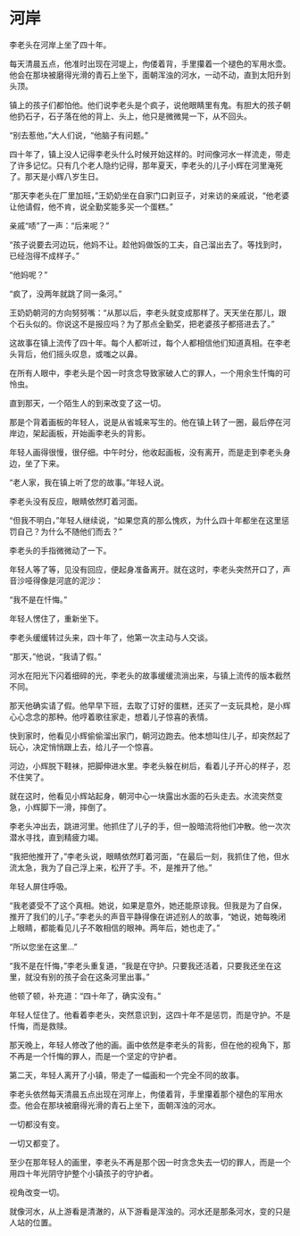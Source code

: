 # 河岸

李老头在河岸上坐了四十年。

每天清晨五点，他准时出现在河堤上，佝偻着背，手里攥着一个褪色的军用水壶。他会在那块被磨得光滑的青石上坐下，面朝浑浊的河水，一动不动，直到太阳升到头顶。

镇上的孩子们都怕他。他们说李老头是个疯子，说他眼睛里有鬼。有胆大的孩子朝他扔石子，石子落在他的背上、头上，他只是微微晃一下，从不回头。

“别去惹他，”大人们说，“他脑子有问题。”

四十年了，镇上没人记得李老头什么时候开始这样的。时间像河水一样流走，带走了许多记忆。只有几个老人隐约记得，那年夏天，李老头的儿子小辉在河里淹死了。那天是小辉八岁生日。

“那天李老头在厂里加班，”王奶奶坐在自家门口剥豆子，对来访的亲戚说，“他老婆让他请假，他不肯，说全勤奖能多买一个蛋糕。”

亲戚“啧”了一声：“后来呢？”

“孩子说要去河边玩，他妈不让。趁他妈做饭的工夫，自己溜出去了。等找到时，已经泡得不成样子。”

“他妈呢？”

“疯了，没两年就跳了同一条河。”

王奶奶朝河的方向努努嘴：“从那以后，李老头就变成那样了。天天坐在那儿，跟个石头似的。你说这不是报应吗？为了那点全勤奖，把老婆孩子都搭进去了。”

这故事在镇上流传了四十年。每个人都听过，每个人都相信他们知道真相。在李老头背后，他们摇头叹息，或嗤之以鼻。

在所有人眼中，李老头是个因一时贪念导致家破人亡的罪人，一个用余生忏悔的可怜虫。

直到那天，一个陌生人的到来改变了这一切。

那是个背着画板的年轻人，说是从省城来写生的。他在镇上转了一圈，最后停在河岸边，架起画板，开始画李老头的背影。

年轻人画得很慢，很仔细。中午时分，他收起画板，没有离开，而是走到李老头身边，坐了下来。

“老人家，我在镇上听了您的故事。”年轻人说。

李老头没有反应，眼睛依然盯着河面。

“但我不明白，”年轻人继续说，“如果您真的那么愧疚，为什么四十年都坐在这里惩罚自己？为什么不随他们而去？”

李老头的手指微微动了一下。

年轻人等了等，见没有回应，便起身准备离开。就在这时，李老头突然开口了，声音沙哑得像是河底的泥沙：

“我不是在忏悔。”

年轻人愣住了，重新坐下。

李老头缓缓转过头来，四十年了，他第一次主动与人交谈。

“那天，”他说，“我请了假。”

河水在阳光下闪着细碎的光，李老头的故事缓缓流淌出来，与镇上流传的版本截然不同。

那天他确实请了假。他早早下班，去取了订好的蛋糕，还买了一支玩具枪，是小辉心心念念的那种。他哼着歌往家走，想着儿子惊喜的表情。

快到家时，他看见小辉偷偷溜出家门，朝河边跑去。他本想叫住儿子，却突然起了玩心，决定悄悄跟上去，给儿子一个惊喜。

河边，小辉脱下鞋袜，把脚伸进水里。李老头躲在树后，看着儿子开心的样子，忍不住笑了。

就在这时，他看见小辉站起身，朝河中心一块露出水面的石头走去。水流突然变急，小辉脚下一滑，摔倒了。

李老头冲出去，跳进河里。他抓住了儿子的手，但一股暗流将他们冲散。他一次次潜水寻找，直到精疲力竭。

“我把他推开了，”李老头说，眼睛依然盯着河面，“在最后一刻，我抓住了他，但水流太急，我为了自己浮上来，松开了手。不，是推开了他。”

年轻人屏住呼吸。

“我老婆受不了这个真相。她说，如果是意外，她还能原谅我。但我是为了自保，推开了我们的儿子。”李老头的声音平静得像在讲述别人的故事，“她说，她每晚闭上眼睛，都能看见儿子不敢相信的眼神。两年后，她也走了。”

“所以您坐在这里...”

“我不是在忏悔，”李老头重复道，“我是在守护。只要我还活着，只要我还坐在这里，就没有别的孩子会在这条河里出事。”

他顿了顿，补充道：“四十年了，确实没有。”

年轻人怔住了。他看着李老头，突然意识到，这四十年不是惩罚，而是守护。不是忏悔，而是救赎。

那天晚上，年轻人修改了他的画。画中依然是李老头的背影，但在他的视角下，那不再是一个忏悔的罪人，而是一个坚定的守护者。

第二天，年轻人离开了小镇，带走了一幅画和一个完全不同的故事。

李老头依然每天清晨五点出现在河岸上，佝偻着背，手里攥着那个褪色的军用水壶。他会在那块被磨得光滑的青石上坐下，面朝浑浊的河水。

一切都没有变。

一切又都变了。

至少在那年轻人的画里，李老头不再是那个因一时贪念失去一切的罪人，而是一个用四十年光阴守护整个小镇孩子的守护者。

视角改变一切。

就像河水，从上游看是清澈的，从下游看是浑浊的。河水还是那条河水，变的只是人站的位置。